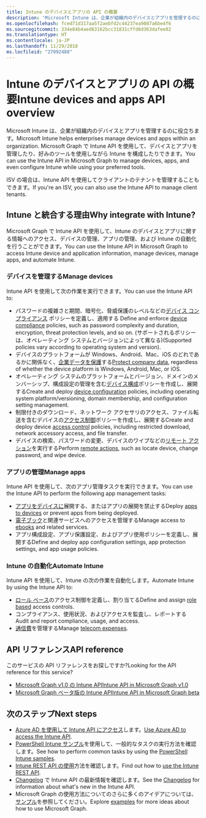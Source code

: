 ```yaml
---
title: Intune のデバイスとアプリの API の概要
description: 'Microsoft Intune は、企業が組織内のデバイスとアプリを管理するのに役立ちます。 Microsoft Graph で Intune API を使用して、デバイスとアプリを管理したり、好みのツールを使用しながら Intune を構成したりできます。 '
ms.openlocfilehash: fced71d317aa5f2aebfd2c44237ea9087a6be4f6
ms.sourcegitcommit: 334e84b4aed63162bcc31831cffd6d363dafee02
ms.translationtype: HT
ms.contentlocale: ja-JP
ms.lasthandoff: 11/29/2018
ms.locfileid: "27092488"
---
```

# <a name="intune-devices-and-apps-api-overview"></a><span data-ttu-id="656d7-104">Intune のデバイスとアプリの API の概要</span><span class="sxs-lookup"><span data-stu-id="656d7-104">Intune devices and apps API overview</span></span>

<span data-ttu-id="656d7-105">Microsoft Intune は、企業が組織内のデバイスとアプリを管理するのに役立ちます。</span><span class="sxs-lookup"><span data-stu-id="656d7-105">Microsoft Intune helps enterprises manage devices and apps within an organization.</span></span> <span data-ttu-id="656d7-106">Microsoft Graph で Intune API を使用して、デバイスとアプリを管理したり、好みのツールを使用しながら Intune を構成したりできます。</span><span class="sxs-lookup"><span data-stu-id="656d7-106">You can use the Intune API in Microsoft Graph to manage devices, apps, and even configure Intune while using your preferred tools.</span></span> 

<span data-ttu-id="656d7-107">ISV の場合は、Intune API を使用してクライアントのテナントを管理することもできます。</span><span class="sxs-lookup"><span data-stu-id="656d7-107">If you're an ISV, you can also use the Intune API to manage client tenants.</span></span>

## <a name="why-integrate-with-intune"></a><span data-ttu-id="656d7-108">Intune と統合する理由</span><span class="sxs-lookup"><span data-stu-id="656d7-108">Why integrate with Intune?</span></span>

<span data-ttu-id="656d7-109">Microsoft Graph で Intune API を使用して、Intune のデバイスとアプリに関する情報へのアクセス、デバイスの管理、アプリの管理、および Intune の自動化を行うことができます。</span><span class="sxs-lookup"><span data-stu-id="656d7-109">You can use the Intune API in Microsoft Graph to access Intune device and application information, manage devices, manage apps, and automate Intune.</span></span>

### <a name="manage-devices"></a><span data-ttu-id="656d7-110">デバイスを管理する</span><span class="sxs-lookup"><span data-stu-id="656d7-110">Manage devices</span></span>

<span data-ttu-id="656d7-111">Intune API を使用して次の作業を実行できます。</span><span class="sxs-lookup"><span data-stu-id="656d7-111">You can use the Intune API to:</span></span>

- <span data-ttu-id="656d7-112">パスワードの複雑さと期間、暗号化、脅威保護のレベルなどの[デバイス コンプライアンス](/graph/api/resources/intune-deviceconfig-devicecomplianceactionitem?view=graph-rest-1.0) ポリシーを定義し、適用する </span><span class="sxs-lookup"><span data-stu-id="656d7-112">Define and enforce [device compliance](/graph/api/resources/intune-deviceconfig-devicecomplianceactionitem?view=graph-rest-1.0) policies, such as password complexity and duration, encryption, threat protection levels, and so on.</span></span>  <span data-ttu-id="656d7-113">(サポートされるポリシーは、オペレーティング システムとバージョンによって異なる)</span><span class="sxs-lookup"><span data-stu-id="656d7-113">(Supported policies vary according to operating system and version).</span></span>
- <span data-ttu-id="656d7-114">デバイスのプラットフォームが Windows、Android、Mac、iOS のどれであるかに関係なく、[企業データを保護](/graph/api/resources/intune-mam-windowsinformationprotectionpolicy?view=graph-rest-1.0)する</span><span class="sxs-lookup"><span data-stu-id="656d7-114">[Protect company data](/graph/api/resources/intune-mam-windowsinformationprotectionpolicy?view=graph-rest-1.0), regardless of whether the device platform is Windows, Android, Mac, or iOS.</span></span>
- <span data-ttu-id="656d7-115">オペレーティング システムのプラットフォームとバージョン、ドメインのメンバーシップ、構成設定の管理を含む[デバイス構成](/graph/api/resources/intune-deviceconfig-deviceconfiguration?view=graph-rest-1.0)ポリシーを作成し、展開する</span><span class="sxs-lookup"><span data-stu-id="656d7-115">Create and deploy [device configuration](/graph/api/resources/intune-deviceconfig-deviceconfiguration?view=graph-rest-1.0) policies, including operating system platform/versioning, domain membership, and configuration setting management.</span></span>
- <span data-ttu-id="656d7-116">制限付きのダウンロード、ネットワーク アクセサリのアクセス、ファイル転送を含むデバイスの[アクセス制御](/graph/api/resources/intune-onboarding-onpremisesconditionalaccesssettings?view=graph-rest-1.0)ポリシーを作成し、展開する</span><span class="sxs-lookup"><span data-stu-id="656d7-116">Create and deploy device [access control](/graph/api/resources/intune-onboarding-onpremisesconditionalaccesssettings?view=graph-rest-1.0) policies, including restricted download, network accessory access, and file transfer.</span></span>
- <span data-ttu-id="656d7-117">デバイスの検索、パスワードの変更、デバイスのワイプなどの[リモート アクション](/graph/api/resources/intune-devices-manageddevice?view=graph-rest-1.0)を実行する</span><span class="sxs-lookup"><span data-stu-id="656d7-117">Perform [remote actions](/graph/api/resources/intune-devices-manageddevice?view=graph-rest-1.0), such as locate device, change password, and wipe device.</span></span>

### <a name="manage-apps"></a><span data-ttu-id="656d7-118">アプリの管理</span><span class="sxs-lookup"><span data-stu-id="656d7-118">Manage apps</span></span> 

<span data-ttu-id="656d7-119">Intune API を使用して、次のアプリ管理タスクを実行できます。</span><span class="sxs-lookup"><span data-stu-id="656d7-119">You can use the Intune API to perform the following app management tasks:</span></span>

- <span data-ttu-id="656d7-120">[アプリをデバイスに](/graph/api/resources/intune-apps-mobileapp?view=graph-rest-1.0)展開する、またはアプリの展開を禁止する</span><span class="sxs-lookup"><span data-stu-id="656d7-120">Deploy [apps to devices](/graph/api/resources/intune-apps-mobileapp?view=graph-rest-1.0) or prevent apps from being deployed.</span></span>
- <span data-ttu-id="656d7-121">[電子ブック](/graph/api/resources/intune-books-ebookinstallsummary?view=graph-rest-1.0)と関連サービスへのアクセスを管理する</span><span class="sxs-lookup"><span data-stu-id="656d7-121">Manage access to [ebooks](/graph/api/resources/intune-books-ebookinstallsummary?view=graph-rest-1.0) and related services.</span></span>
- <span data-ttu-id="656d7-122">アプリ構成設定、アプリ保護設定、およびアプリ使用ポリシーを定義し、展開する</span><span class="sxs-lookup"><span data-stu-id="656d7-122">Define and deploy app configuration settings, app protection settings, and app usage policies.</span></span>

### <a name="automate-intune"></a><span data-ttu-id="656d7-123">Intune の自動化</span><span class="sxs-lookup"><span data-stu-id="656d7-123">Automate Intune</span></span>

<span data-ttu-id="656d7-124">Intune API を使用して、Intune の次の作業を自動化します。</span><span class="sxs-lookup"><span data-stu-id="656d7-124">Automate Intune by using the Intune API to:</span></span>

- <span data-ttu-id="656d7-125">[ロール ベース](/graph/api/resources/intune-rbac-conceptual?view=graph-rest-1.0)のアクセス制御を定義し、割り当てる</span><span class="sxs-lookup"><span data-stu-id="656d7-125">Define and assign [role based](/graph/api/resources/intune-rbac-conceptual?view=graph-rest-1.0) access controls.</span></span>
- <span data-ttu-id="656d7-126">コンプライアンス、使用状況、およびアクセスを監査し、レポートする</span><span class="sxs-lookup"><span data-stu-id="656d7-126">Audit and report compliance, usage, and access.</span></span>
- <span data-ttu-id="656d7-127">[通信費](/graph/api/resources/intune-tem-conceptual?view=graph-rest-1.0)を管理する</span><span class="sxs-lookup"><span data-stu-id="656d7-127">Manage [telecom expenses](/graph/api/resources/intune-tem-conceptual?view=graph-rest-1.0).</span></span>

## <a name="api-reference"></a><span data-ttu-id="656d7-128">API リファレンス</span><span class="sxs-lookup"><span data-stu-id="656d7-128">API reference</span></span>
<span data-ttu-id="656d7-129">このサービスの API リファレンスをお探しですか?</span><span class="sxs-lookup"><span data-stu-id="656d7-129">Looking for the API reference for this service?</span></span>

- [<span data-ttu-id="656d7-130">Microsoft Graph v1.0 の Intune API</span><span class="sxs-lookup"><span data-stu-id="656d7-130">Intune API in Microsoft Graph v1.0</span></span>](/graph/api/resources/intune-graph-overview?view=graph-rest-1.0)
- [<span data-ttu-id="656d7-131">Microsoft Graph ベータ版の Intune API</span><span class="sxs-lookup"><span data-stu-id="656d7-131">Intune API in Microsoft Graph beta</span></span>](/graph/api/resources/intune-graph-overview?view=graph-rest-beta)

## <a name="next-steps"></a><span data-ttu-id="656d7-132">次のステップ</span><span class="sxs-lookup"><span data-stu-id="656d7-132">Next steps</span></span>

- <span data-ttu-id="656d7-133">[Azure AD を使用して Intune API にアクセス](https://docs.microsoft.com/intune/intune-graph-apis)します。</span><span class="sxs-lookup"><span data-stu-id="656d7-133">[Use Azure AD to access the Intune API](https://docs.microsoft.com/intune/intune-graph-apis).</span></span>
- <span data-ttu-id="656d7-134">[PowerShell Intune サンプル](https://github.com/microsoftgraph/powershell-intune-samples)を使用して、一般的なタスクの実行方法を確認します。</span><span class="sxs-lookup"><span data-stu-id="656d7-134">See how to perform common tasks by using the [PowerShell Intune samples](https://github.com/microsoftgraph/powershell-intune-samples).</span></span>
- <span data-ttu-id="656d7-135">[Intune REST API の使用](/graph/api/resources/intune-graph-overview?view=graph-rest-1.0)方法を確認します。</span><span class="sxs-lookup"><span data-stu-id="656d7-135">Find out how to [use the Intune REST API](/graph/api/resources/intune-graph-overview?view=graph-rest-1.0).</span></span>
- <span data-ttu-id="656d7-136">[Changelog](changelog.md) で Intune API の最新情報を確認します。</span><span class="sxs-lookup"><span data-stu-id="656d7-136">See the [Changelog](changelog.md) for information about what's new in the Intune API.</span></span>
- <span data-ttu-id="656d7-137">Microsoft Graph の使用方法についてのさらに多くのアイデアについては、[サンプル](https://developer.microsoft.com/graph/graph/examples)を参照してください。</span><span class="sxs-lookup"><span data-stu-id="656d7-137">Explore [examples](https://developer.microsoft.com/graph/graph/examples) for more ideas about how to use Microsoft Graph.</span></span>
